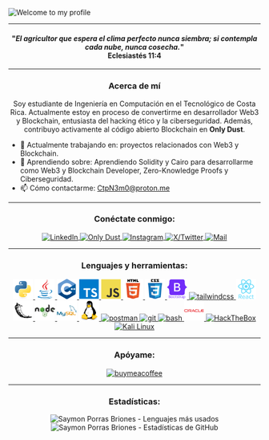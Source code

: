 <!-- HEADER -->
![Welcome to my profile]()

<hr>

<!-- MAIN PHRASE SECTION -->
<span align="center">
  <span>
    <h4 align="center">"<em>El agricultor que espera el clima perfecto nunca siembra; si contempla cada nube, nunca cosecha.</em>"  
      <br>
      <span align="center">Eclesiastés 11:4</span>
    </h4>
  </span>
</span>

<!-- ABOUT ME -->
<hr>
<h3 align="center">Acerca de mí</h3>
<p align="center"> 
  Soy estudiante de Ingeniería en Computación en el Tecnológico de Costa Rica.  
  Actualmente estoy en proceso de convertirme en desarrollador Web3 y Blockchain, entusiasta del hacking ético y la ciberseguridad. Además, contribuyo activamente al código abierto Blockchain en <strong>Only Dust</strong>.
</p>

<ul>
  <li>🔭 Actualmente trabajando en: proyectos relacionados con Web3 y Blockchain.</li>
  <li>🌱 Aprendiendo sobre: Aprendiendo Solidity y Cairo para desarrollarme como Web3 y Blockchain Developer, Zero-Knowledge Proofs y Ciberseguridad.</li>
  <li>📫 Cómo contactarme: <a href="mailto:CtpN3m0@proton.me">CtpN3m0@proton.me</a></li>
</ul>

<!-- CONNECTION -->
<hr>      
<h3 align="center">Conéctate conmigo:</h3>
<p align="center">
  <a href="https://www.linkedin.com/in/saymon-porras-briones-933630164/" target="blank">
    <img align="center" src="https://raw.githubusercontent.com/rahuldkjain/github-profile-readme-generator/master/src/images/icons/Social/linked-in-alt.svg" alt="LinkedIn" height="30" width="40" />
  </a>
  <a href="https://app.onlydust.com/u/CtpN3m01" target="blank">
    <img align="center" src="https://app.onlydust.com/_next/static/media/onlydust-logo.68e14357.webp" alt="Only Dust" height="40" width="40" />
  </a>
  <a href="https://www.instagram.com/ctpn3m0/" target="blank">
    <img align="center" src="https://raw.githubusercontent.com/rahuldkjain/github-profile-readme-generator/master/src/images/icons/Social/instagram.svg" alt="Instagram" height="30" width="40" />
  </a>
  <a href="https://x.com/CtpN3m0" target="blank">
    <img align="center" src="https://cdn.prod.website-files.com/5d66bdc65e51a0d114d15891/64cebdd90aef8ef8c749e848_X-EverythingApp-Logo-Twitter.jpg" alt="X/Twitter" height="40" width="40" />
  </a>
  <a href="mailto:CtpN3m0@proton.me" target="blank">
    <img align="center" src="https://w7.pngwing.com/pngs/152/1013/png-transparent-messaging-appl-logo-email-address-electronic-mailing-list-logo-internet-corrugated-tape.png" alt="Mail" height="40" width="40" />
  </a>
</p>

<!-- LANGUAGES AND TOOLS -->
<hr>
<h3 align="center">Lenguajes y herramientas:</h3>
<p align="center"> 
  <a href="https://www.python.org" target="_blank"> <img src="https://raw.githubusercontent.com/devicons/devicon/master/icons/python/python-original.svg" alt="python" width="40" height="40"/> </a> 
  <a href="https://www.java.com" target="_blank"> <img src="https://raw.githubusercontent.com/devicons/devicon/master/icons/java/java-original.svg" alt="java" width="40" height="40"/> </a>
  <a href="https://www.w3schools.com/cpp/" target="_blank"> <img src="https://raw.githubusercontent.com/devicons/devicon/master/icons/cplusplus/cplusplus-original.svg" alt="cplusplus" width="40" height="40"/> </a>
  <a href="https://www.typescriptlang.org/" target="_blank"> <img src="https://raw.githubusercontent.com/devicons/devicon/master/icons/typescript/typescript-original.svg" alt="typescript" width="40" height="40"/> </a>
  <a href="https://developer.mozilla.org/en-US/docs/Web/JavaScript" target="_blank"> <img src="https://raw.githubusercontent.com/devicons/devicon/master/icons/javascript/javascript-original.svg" alt="javascript" width="40" height="40"/> </a>
  <a href="https://www.w3.org/html/" target="_blank"> <img src="https://raw.githubusercontent.com/devicons/devicon/master/icons/html5/html5-original-wordmark.svg" alt="html5" width="40" height="40"/> </a>
  <a href="https://www.w3schools.com/css/" target="_blank"> <img src="https://raw.githubusercontent.com/devicons/devicon/master/icons/css3/css3-original-wordmark.svg" alt="css3" width="40" height="40"/> </a>
  <a href="https://getbootstrap.com" target="_blank"> <img src="https://raw.githubusercontent.com/devicons/devicon/master/icons/bootstrap/bootstrap-plain-wordmark.svg" alt="bootstrap" width="40" height="40"/> </a>
  <a href="https://tailwindcss.com/" target="_blank"> <img src="https://www.vectorlogo.zone/logos/tailwindcss/tailwindcss-icon.svg" alt="tailwindcss" width="40" height="40"/> </a>
  <a href="https://reactjs.org/" target="_blank"> <img src="https://raw.githubusercontent.com/devicons/devicon/master/icons/react/react-original-wordmark.svg" alt="react" width="40" height="40"/> </a>
  <a href="https://flask.palletsprojects.com/" target="_blank"> <img src="https://raw.githubusercontent.com/devicons/devicon/master/icons/flask/flask-original.svg" alt="flask" width="40" height="40"/> </a>
  <a href="https://nodejs.org" target="_blank"> <img src="https://raw.githubusercontent.com/devicons/devicon/master/icons/nodejs/nodejs-original-wordmark.svg" alt="nodejs" width="40" height="40"/> </a>
  <a href="https://www.mysql.com/" target="_blank"> <img src="https://raw.githubusercontent.com/devicons/devicon/master/icons/mysql/mysql-original-wordmark.svg" alt="mysql" width="40" height="40"/> </a>
  <a href="https://www.linux.org/" target="_blank"> <img src="https://raw.githubusercontent.com/devicons/devicon/master/icons/linux/linux-original.svg" alt="linux" width="40" height="40"/> </a>
  <a href="https://postman.com" target="_blank"> <img src="https://www.vectorlogo.zone/logos/getpostman/getpostman-icon.svg" alt="postman" width="40" height="40"/> </a>
  <a href="https://git-scm.com/" target="_blank"> <img src="https://www.vectorlogo.zone/logos/git-scm/git-scm-icon.svg" alt="git" width="40" height="40"/> </a>
  <a href="https://www.gnu.org/software/bash/" target="_blank"> <img src="https://www.vectorlogo.zone/logos/gnu_bash/gnu_bash-icon.svg" alt="bash" width="40" height="40"/> </a>
  <a href="https://www.oracle.com/database/technologies/" target="_blank"> <img src="https://raw.githubusercontent.com/devicons/devicon/master/icons/oracle/oracle-original.svg" alt="oracle" width="40" height="40"/> </a>
  <a href="https://www.hackthebox.com/" target="_blank">
  <img src="https://upload.wikimedia.org/wikipedia/commons/e/e0/HackTheBox_logo.svg" alt="HackTheBox" width="40" height="40"/> </a>
  <a href="https://www.kali.org/" target="_blank">
  <img src="https://www.kali.org/assets/images/logos/kali-dragon-icon.svg" alt="Kali Linux" width="40" height="40"/> </a>
</p>

<!-- SUPPORT -->
<hr>
<h3 align="center">Apóyame:</h3>
<p align="center">
  <a href="https://buymeacoffee.com/ctpn3m0">
    <img align="center" src="https://cdn.buymeacoffee.com/buttons/v2/default-yellow.png" height="50" width="210" alt="buymeacoffee"/>
  </a>
</p>

<!-- GITHUB STATS -->
<hr>
<h3 align="center">Estadísticas:</h3>
<p align="center">
  <img src="https://github-readme-stats.vercel.app/api/top-langs?username=ctpn3m0&show_icons=true&theme=dark&locale=en&hide=jupyter%20notebook,lex,&langs_count=8" alt="Saymon Porras Briones - Lenguajes más usados"/>
  <img src="https://github-readme-stats.vercel.app/api?username=ctpn3m0&show_icons=true&theme=dark&locale=en" alt="Saymon Porras Briones - Estadísticas de GitHub"/>
</p>